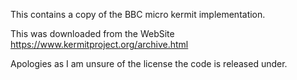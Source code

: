 This contains a copy of the BBC micro kermit implementation.

This was downloaded from the WebSite https://www.kermitproject.org/archive.html

Apologies as I am unsure of the license the code is released under.